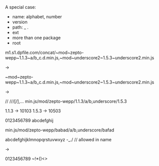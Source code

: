 A special case:

- name: alphabet, number
- version
- path: _ .
- ext
- more than one package
- root

m1.s1.dpfile.com/concat/~mod~zepto-wepp~1.1.3~a/b_c.d.min.js,~mod~underscore2~1.5.3~underscore2.min.js

->

~mod~zepto-wepp~1.1.3~a/b_c.d.min.js,~mod~underscore2~1.5.3~underscore2.min.js

->

// <ext>/<root>/<name>/<version>[/<path>],...
min.js/mod/zepto-wepp/1.1.3/a/b,underscore/1.5.3

1.1.3 -> 10103
1.5.3 -> 10503

0123456789
abcdefghij

min.js/mod/zepto-wepp/babad/a/b,underscore/bafad

abcdefghijklmnopqrstuvwxyz
-_./  // allowed in name

-> 

0123456789
~!*()<>

